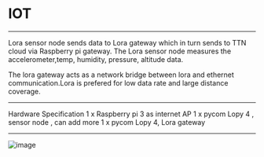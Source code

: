 # IOT
____________________________________________________
Lora sensor node sends data to Lora gateway which in turn sends to TTN cloud via Raspberry pi gateway. The Lora sensor node measures the accelerometer,temp, humidity, pressure, altitude data.  

The lora gateway acts as a network bridge between lora and ethernet communication.Lora is prefered for low data rate and large distance coverage.
_____________________________________________________
Hardware Specification
1 x Raspberry pi 3 as internet AP
1 x pycom Lopy 4 , sensor node , can add more
1 x pycom Lopy 4, Lora gateway 
_____________________________________________________

![image](https://user-images.githubusercontent.com/43459203/125150273-6a4c6b80-e0f3-11eb-9e2c-ef8f24d02b89.png)

